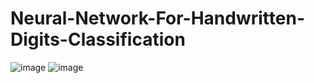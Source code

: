 # Neural-Network-For-Handwritten-Digits-Classification
![image](https://user-images.githubusercontent.com/61928905/146585099-4534fff1-baf7-4523-9e2d-d7af2432a5b7.png)
![image](https://user-images.githubusercontent.com/61928905/146585119-378ec35b-c141-4735-8d75-a032f2dc2ef1.png)
